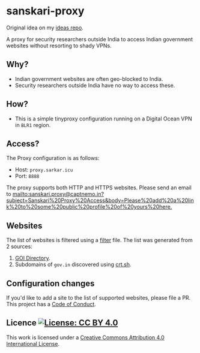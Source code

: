 # sanskari-proxy

Original idea on my [ideas repo](https://github.com/captn3m0/ideas#-sanskari-proxy).

A proxy for security researchers outside India to access Indian government websites without resorting to shady VPNs.

## Why?

- Indian government websites are often geo-blocked to India.
- Security researchers outside India have no way to access these.

## How?

- This is a simple tinyproxy configuration running on a Digital Ocean VPN in `BLR1` region.

## Access?

The Proxy configuration is as follows:

- Host: `proxy.sarkar.icu`
- Port: `8888`

The proxy supports both HTTP and HTTPS websites. Please send an email to <mailto:sanskari.proxy@captnemo.in?subject=Sanskari%20Proxy%20Access&body=Please%20add%20a%20link%20to%20some%20public%20profile%20of%20yours%20here.>

## Websites

The list of websites is filtered using a [filter](filter) file. The list was generated from 2 sources:

1. [GOI Directory](http://goidirectory.nic.in/).
2. Subdomains of `gov.in` discovered using [crt.sh](https://crt.sh).

## Configuration changes

If you'd like to add a site to the list of supported websites, please file a PR. This project has a [Code of Conduct](CODE_OF_CONDUCT.md).

## Licence [![License: CC BY 4.0](https://img.shields.io/badge/License-CC%20BY%204.0-lightgrey.svg)](http://creativecommons.org/licenses/by/4.0/)

This work is licensed under a [Creative Commons Attribution 4.0 International License](https://creativecommons.org/licenses/by/4.0/).
